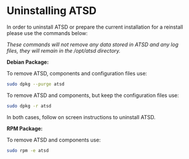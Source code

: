 # Uninstalling ATSD


In order to uninstall ATSD or prepare the current installation for a
reinstall please use the commands below:

*These commands will not remove any data stored in ATSD and any log
files, they will remain in the /opt/atsd directory.*

**Debian Package:**

To remove ATSD, components and configuration files use:

```sh
sudo dpkg --purge atsd
```

To remove ATSD and components, but keep the configuration files use:

```sh
sudo dpkg -r atsd
```

In both cases, follow on screen instructions to uninstall ATSD.

**RPM Package:**

To remove ATSD and components use:

```sh
sudo rpm -e atsd
```